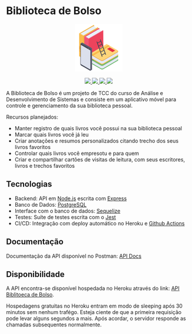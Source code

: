 # Biblioteca de Bolso

<p align="center">
    <img src="/doc/library_icon.png" height="130">
</p>

<p align="center">
    <a href="https://github.com/Biblioteca-de-Bolso/backend/actions/workflows/docker-image.yml"  target="_blank">
      <img src="https://github.com/Biblioteca-de-Bolso/backend/actions/workflows/docker-image.yml/badge.svg" />
    </a>
    <a href="https://www.codacy.com/gh/Biblioteca-de-Bolso/backend/dashboard?utm_source=github.com&amp;utm_medium=referral&amp;utm_content=Biblioteca-de-Bolso/backend&amp;utm_campaign=Badge_Grade" target="_blank">
      <img src="https://app.codacy.com/project/badge/Grade/dd2736e4dd7c40748fa497dd6b63ba4f"/>
    </a>
    <a href="https://www.codacy.com/gh/Biblioteca-de-Bolso/backend/dashboard?utm_source=github.com&amp;utm_medium=referral&amp;utm_content=Biblioteca-de-Bolso/backend&amp;utm_campaign=Badge_Coverage" target="_blank">
      <img src="https://app.codacy.com/project/badge/Coverage/dd2736e4dd7c40748fa497dd6b63ba4f"/>
    </a>
    <a href="https://documenter.getpostman.com/view/19545370/UVkmQGwd" target="_blank">
      <img src="https://img.shields.io/badge/Docs-Postman-f39f37" />
    </a>
</p>

A Biblioteca de Bolso é um projeto de TCC do curso de Análise e Desenvolvimento de Sistemas e consiste em um aplicativo móvel para controle e gerenciamento da sua biblioteca pessoal.

Recursos planejados:

- Manter registro de quais livros você possui na sua biblioteca pessoal
- Marcar quais livros você já leu
- Criar anotações e resumos personalizados citando trecho dos seus livros favoritos
- Controlar quais livros você empresotu e para quem
- Criar e compartilhar cartões de visitas de leitura, com seus escritores, livros e trechos favoritos

## Tecnologias

- Backend: API em [Node.js](https://nodejs.org/en/) escrita com [Express](https://expressjs.com/pt-br/)
- Banco de Dados: [PostgreSQL](https://www.postgresql.org/)
- Interface com o banco de dados: [Sequelize](https://sequelize.org/)
- Testes: Suíte de testes escrita com o [Jest](https://jestjs.io/pt-BR/)
- CI/CD: Integração com deploy automático no Heroku e [Github Actions](https://github.com/Biblioteca-de-Bolso/backend/actions)

## Documentação

Documentação da API disponível no Postman: [API Docs](https://documenter.getpostman.com/view/19545370/UVkmQGwd)

## Disponibilidade

A API encontra-se disponível hospedada no Heroku através do link: [API Biblitoeca de Bolso](https://bibliotecadebolso.herokuapp.com).

Hospedagens gratuitas no Heroku entram em modo de sleeping após 30 minutos sem nenhum trafégo. Esteja ciente de que a primeira requisição pode levar alguns segundos a mais. Após acordar, o servidor responde as chamadas subsequentes normalmente.
